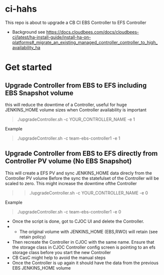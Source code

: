 # ci-hahs

This repo is about to upgrade a CB CI EBS Controller to EFS Controller
* Background see https://docs.cloudbees.com/docs/cloudbees-ci/latest/ha-install-guide/install-ha-on-platforms#_migrate_an_existing_managed_controller_controller_to_high_availability_ha

# Get started

## Upgrade Controller from EBS to EFS including EBS Snapshot volume
this will reduce the downtime of a Controller, useful for huge JENKINS_HOME volume sizes when Controller availability is important
> ./upgradeController.sh -c YOUR_CONTROLLER_NAME  -e 1

Example
> ./upgradeController.sh -c team-ebs-controller1  -e 1

## Upgrade Controller from EBS to EFS directly from Controller PV volume (No EBS Snapshot)
This will create a EFS PV and sync JENKINS_HOME data direcly from the Controller PV volume
Before the sync the statefulset of the Controller will be scaled to zero. 
This might increase the downtime ofthe Controller

> > ./upgradeController.sh -c YOUR_CONTROLLER_NAME  -e 0

Example
> ./upgradeController.sh -c team-ebs-controller1  -e 0



* Once the script is done, got to CJOC UI and delete the Controller.
 * * The original volume with JENKINS_HOME (EBS,RWO) will retain (see retain policy)
* Then recreate the Controller in CJOC with the same name. Ensure that the storage class in CJOC Controller config screen is pointing to an efs storage class before you start the new Controller
* CB CasC might help to avoid the manual steps 
* Once the Controller is up again it should have the data from the previous EBS JENKINS_HOME volume

